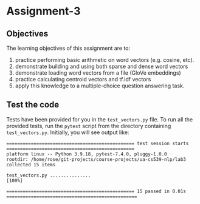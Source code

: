 # Assignment-3

## Objectives

The learning objectives of this assignment are to:
1. practice performing basic arithmetic on word vectors (e.g. cosine, etc). 
2. demonstrate building and using both sparse and dense word vectors
3. demonstrate loading word vectors from a file (GloVe embeddings)
4. practice calculating centroid vectors and tf.idf vectors
5. apply this knowledge to a multiple-choice question answering task.


## Test the code

Tests have been provided for you in the `test_vectors.py` file.
To run all the provided tests, run the ``pytest`` script from the directory
containing ``test_vectors.py``.
Initially, you will see output like:
```
=============================================== test session starts ===============================================
platform linux -- Python 3.9.18, pytest-7.4.0, pluggy-1.0.0
rootdir: /home/rose/git-projects/course-projects/ua-cs539-nlp/lab3
collected 15 items                                                                                                

test_vectors.py ...............                                                                             [100%]

=============================================== 15 passed in 0.01s ================================================

```
